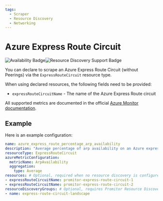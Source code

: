 ```yaml
---
tags:
  - Scraper
  - Resource Discovery
  - Networking
---
```


# Azure Express Route Circuit

![Availability Badge](https://img.shields.io/badge/Available%20Starting-v2.0-green.svg)![Resource Discovery Support Badge](https://img.shields.io/badge/Support%20for%20Resource%20Discovery-Yes-green.svg)

You can declare to scrape an Azure Express Route Circuit (without Peerings) via the `ExpressRouteCircuit` resource
type.

When using declared resources, the following fields need to be provided:

- `expressRouteCircuitName` - The name of the Azure Express Route circuit

All supported metrics are documented in the official [Azure Monitor documentation](https://docs.microsoft.com/en-us/azure/azure-monitor/platform/metrics-supported#microsoftnetworkexpressroutecircuits).

## Example

Here is an example configuration:

```yaml
name: azure_express_route_percentage_arp_availability
description: "Average percentage of arp availability on an Azure express route circuit"
resourceType: ExpressRouteCircuit
azureMetricConfiguration:
  metricName: ArpAvailability
  aggregation:
    type: Average
resources: # Optional, required when no resource discovery is configured
- expressRouteCircuitName: promitor-express-route-circuit-1
- expressRouteCircuitName: promitor-express-route-circuit-2
resourceDiscoveryGroups: # Optional, requires Promitor Resource Discovery agent (https://promitor.io/concepts/how-it-works#using-resource-discovery)
- name: express-route-circuit-landscape
```
